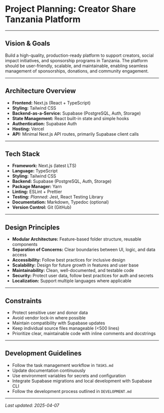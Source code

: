 # Project Planning: Creator Share Tanzania Platform

---

## Vision & Goals

Build a high-quality, production-ready platform to support creators, social impact initiatives, and sponsorship programs in Tanzania. The platform should be user-friendly, scalable, and maintainable, enabling seamless management of sponsorships, donations, and community engagement.

---

## Architecture Overview

- **Frontend:** Next.js (React + TypeScript)
- **Styling:** Tailwind CSS
- **Backend-as-a-Service:** Supabase (PostgreSQL, Auth, Storage)
- **State Management:** React built-in state and simple hooks
- **Authentication:** Supabase Auth
- **Hosting:** Vercel
- **API:** Minimal Next.js API routes, primarily Supabase client calls

---

## Tech Stack

- **Framework:** Next.js (latest LTS)
- **Language:** TypeScript
- **Styling:** Tailwind CSS
- **Backend:** Supabase (PostgreSQL, Auth, Storage)
- **Package Manager:** Yarn
- **Linting:** ESLint + Prettier
- **Testing:** _Planned_: Jest, React Testing Library
- **Documentation:** Markdown, Typedoc (optional)
- **Version Control:** Git (GitHub)

---

## Design Principles

- **Modular Architecture:** Feature-based folder structure, reusable components
- **Separation of Concerns:** Clear boundaries between UI, logic, and data access
- **Accessibility:** Follow best practices for inclusive design
- **Scalability:** Design for future growth in features and user base
- **Maintainability:** Clean, well-documented, and testable code
- **Security:** Protect user data, follow best practices for auth and secrets
- **Localization:** Support multiple languages where applicable

---

## Constraints

- Protect sensitive user and donor data
- Avoid vendor lock-in where possible
- Maintain compatibility with Supabase updates
- Keep individual source files manageable (<500 lines)
- Prioritize clear, maintainable code with inline comments and docstrings

---

## Development Guidelines

- Follow the task management workflow in `TASKS.md`
- Update documentation continuously
- Use environment variables for secrets and configuration
- Integrate Supabase migrations and local development with Supabase CLI
- Follow the development process outlined in `DEVELOPMENT.md`

---

_Last updated: 2025-04-07_
